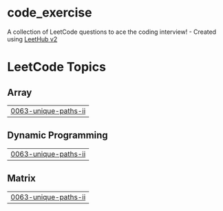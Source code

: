 # code_exercise
A collection of LeetCode questions to ace the coding interview! - Created using [LeetHub v2](https://github.com/arunbhardwaj/LeetHub-2.0)

<!---LeetCode Topics Start-->
# LeetCode Topics
## Array
|  |
| ------- |
| [0063-unique-paths-ii](https://github.com/yashguptatech/code_exercise/tree/master/0063-unique-paths-ii) |
## Dynamic Programming
|  |
| ------- |
| [0063-unique-paths-ii](https://github.com/yashguptatech/code_exercise/tree/master/0063-unique-paths-ii) |
## Matrix
|  |
| ------- |
| [0063-unique-paths-ii](https://github.com/yashguptatech/code_exercise/tree/master/0063-unique-paths-ii) |
<!---LeetCode Topics End-->